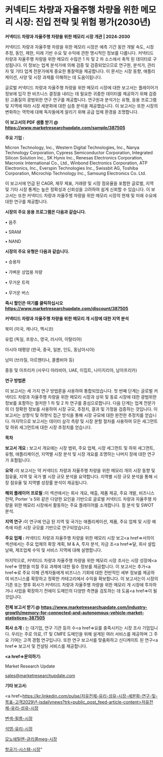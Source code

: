 # 커넥티드 차량과 자율주행 차량을 위한 메모리 시장: 진입 전략 및 위험 평가(2030년)

<strong>커넥티드 차량과 자율주행 차량을 위한 메모리 시장 개관 | 2024-2030</strong>

커넥티드 차량과 자율주행 차량을 위한 메모리 시장은 예측 기간 동안 개발 속도, 시장 추정, 동인, 제한, 미래 기반 수요 및 수익에 관한 명시적인 정보를 다룹니다.  커넥티드 차량과 자율주행 차량을 위한 메모리  수많은 1 차 및 2 차 소스에서 축적 된 데이터로 구성됩니다. 이 정보는 업계 분석가에 의해 검증 및 검증되었으므로 연구원, 분석가, 관리자 및 기타 업계 전문가에게 중요한 통찰력을 제공합니다. 이 문서는 시장 동향, 애플리케이션, 사양 및 시장 과제를 이해하는 데 도움이됩니다.

글로벌 커넥티드 차량과 자율주행 차량을 위한 메모리 시장에 대한 보고서는 플레이어가 정보에 입각 한 비즈니스 결정을 내리는 데 필요한 귀중한 데이터를 제공하기 위해 검증 된 고품질의 광범위한 연구 연구를 제공합니다. 연구원과 분석가는 유형, 응용 프로그램 및 지역에 따라 시장 세분화에 대한 심층 분석을 제공했습니다. 이 보고서는 또한 시장의 변화하는 역학에 대해 독자들에게 알리기 위해 공급 업체 환경을 조명합니다.



<strong>이 보고서의 PDF 샘플 받기 @ <a href=https://www.marketresearchupdate.com/sample/387505>https://www.marketresearchupdate.com/sample/387505</a></strong>



<strong>주요 기업 :</strong>

Micron Technology, Inc., Western Digital Technologies, Inc., Nanya Technology Corporation, Cypress Semiconductor Corporation, Integrated Silicon Solution Inc., SK Hynix Inc., Renesas Electronics Corporation, Macronix International Co., Ltd., Winbond Electronics Corporation, ATP Electronics, Inc., Everspin Technologies Inc., Swissbit AG, Toshiba Corporation, Microchip Technology Inc., Samsung Electronics Co. Ltd.

이 보고서에 언급 된 CAGR, 재무 제표, 거래량 및 시장 점유율을 포함한 글로벌, 지역 및 기타 시장 통계는 높은 정확성과 신뢰성을 고려하여 쉽게 신뢰할 수 있습니다. 이 보고서는 또한 커넥티드 차량과 자율주행 차량을 위한 메모리 시장의 현재 및 미래 수요에 대한 연구를 제공합니다.



<strong>시장의 주요 응용 프로그램은 다음과 같습니다.</strong>

• 음주

• SRAM

• NAND



<strong>시장의 주요 유형은 다음과 같습니다.</strong>

• 승용차

• 가벼운 상업용 차량

• 무거운 트럭

• 무거운 버스



<strong>즉시 할인은 여기를 클릭하십시오 <a href=https://www.marketresearchupdate.com/discount/387505>https://www.marketresearchupdate.com/discount/387505</a></strong>



<strong>커넥티드 차량과 자율주행 차량을 위한 메모리 개 시장에 대한 지역 분석</strong>

북미 (미국, 캐나다, 멕시코)

유럽 (독일, 프랑스, 영국, 러시아, 이탈리아)

아시아 태평양 (한국, 중국, 일본, 인도, 동남아시아)

남미 (브라질, 아르헨티나, 콜롬비아 등)

중동 및 아프리카 (사우디 아라비아, UAE, 이집트, 나이지리아, 남아프리카)



<strong>연구 방법론</strong>

이 보고서는 세 가지 연구 방법론을 사용하여 통합되었습니다. 첫 번째 단계는 글로벌 커넥티드 차량과 자율주행 차량을 위한 메모리 시장과 상위 및 동료 시장에 대한 광범위한 정보를 포함하는 철저한 1 차 및 2 차 연구를 중심으로합니다. 다음 단계는 업계 전문가의 더 정확한 정보를 사용하여 시장 규모, 추정치, 결과 및 가정을 검증하는 것입니다. 이 보고서는 상향식 및 하향식 접근 방식을 통해 시장 규모에 대한 완전한 추정치를 얻습니다. 마지막으로 보고서는 데이터 삼각 측량 및 시장 분할 절차를 사용하여 모든 세그먼트 및 하위 세그먼트에 대한 시장 추정치를 얻습니다.



<strong>목차</strong>



<strong>보고서 개요 :</strong> 보고서 개요에는 시장 범위, 주요 업체, 시장 세그먼트 및 하위 세그먼트, 유형, 애플리케이션, 지역별 시장 분석 및 시장 개요를 조명하는 나머지 장에 대한 연구가 포함됩니다.



<strong>요약 :</strong>이 보고서는 약 커넥티드 차량과 자율주행 차량을 위한 메모리 개의 시장 동향 및 점유율, 지역 및 국가 별 시장 규모 분석을 요약합니다. 지역별 시장 규모 분석을 통해 시장 점유율 및 지역별 성장률 분석이 제공됩니다.



<strong>해외 플레이어 프로필 :</strong>이 섹션에서는 회사 개요, 매출, 제품 제공, 주요 개발, 비즈니스 전략, Porter 's 5와 같은 다양한 요인을 기반으로 글로벌 커넥티드 차량과 자율주행 차량을 위한 메모리 시장에서 활동하는 주요 플레이어를 소개합니다. 힘 분석 및 SWOT 분석.



<strong>지역 연구 :</strong>이 연구에 언급 된 지역 및 국가는 애플리케이션, 제품, 주요 업체 및 시장 예측에 따른 시장 규모를 기반으로 연구되었습니다.



<strong>주요 업체 :</strong> 커넥티드 차량과 자율주행 차량을 위한 메모리 시장 보고<a href=>서의이 </a>섹션에서는 주요 업체의 확장 계획, M &amp; A, 투자 분석, 자금 조<a href=>달, 회</a>사 설립 날짜, 제조업체 수익 및 서비스 지역에 대해 설명합니다.


마지막으로, 커넥티드 차량과 자율주행 차량을 위한 메모리 시장 조사는 시장 성장에<a href=> 영향을 미칠 </a>주요 과제에 대한 필수 정보를 제공합니다. 이 보고서는 추가<a href=>로 주</a>요 이해 관계자들에게 비즈니스 기회에 대한 전반적인 세부 정보를 제공하여 비즈니스를 확장하고 정확한 카테고리에서 수익을 확보합니다. 이 보고서는이 시장의 기존 또는 향후 회사가 커넥티드 차량과 자율주행 차량을 위한 메모리 개 시장에 투자하거나 사업을 확장하기 전에이 도메인의 다양한 측면을 검토하는 데 도움<a href=>이 될 </a>것입니다.



<strong>전체 보고서 받기 @ <a href=https://www.marketresearchupdate.com/industry-growth/memory-for-connected-and-autonomous-vehicle-market-statistices-387505>https://www.marketresearchupdate.com/industry-growth/memory-for-connected-and-autonomous-vehicle-market-statistices-387505</a></strong>



<strong>회사 소개 :</strong>
는 대기업, 연구 기관 등의 수<a href=>요를</a> 충족시키는 시장 조사 기업입니다. 우리는 주로 의료, IT 및 CMFE 도메인을 위해 설계된 여러 서비스를 제공하며 그 주요 기여는 고객 경험 연구입니다. 또한 연구 보고서를 맞춤화하고 신디케이트 된 연구<a href=> 보고서</a> 및 컨설팅 서비스를 제공합니다.



<strong><a href=>문의하기:</a></strong>

Market Research Update

sales@marketresearchupdate.com



<strong>기타 보고서:</strong>

<a href=https://kr.linkedin.com/pulse/저유전체-유리-섬유-시장-세분화-연구-및-목표-고객2029년-isdailynews?trk=public_post_feed-article-content>저유전체-유리-섬유-시장</a>

<a href=https://www.linkedin.com/pulse/변색-필름-시장-동향-및-성장-전망-survey-spotlight-pro-24-analysis/>변색-필름-시장</a>

<a href=https://www.linkedin.com/pulse/석영-유리-시장-진입-전략-및-위험-평가2029년-trend-tracking-tips-360-analysis-3kdyf/>석영-유리-시장</a>

<a href=https://www.linkedin.com/pulse/모노에틸렌-글리콜meg-시장-진입-전략-및-위험-평가2029년-data-dive-diaries-24-analysis-r1iyf/>모노에틸렌-글리콜meg-시장</a>

<a href=https://www.linkedin.com/pulse/항공기-시스템-시장-동향-및-성장-전망-consumer-connection-compendium-ana-phqyc/>항공기-시스템-시장</a>"

